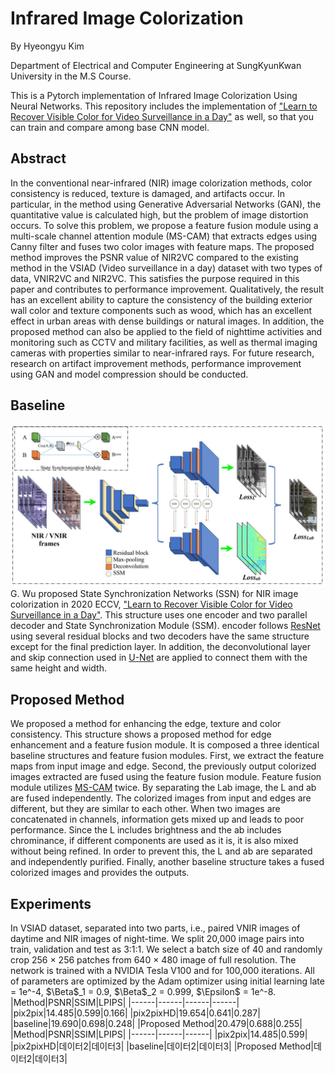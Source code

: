 # Infrared Image Colorization
By Hyeongyu Kim

Department of Electrical and Computer Engineering at SungKyunKwan University in the M.S Course.

This is a Pytorch implementation of Infrared Image Colorization Using Neural Networks. This repository includes the implementation of ["Learn to 
Recover Visible Color for Video Surveillance in a Day"](https://www.ecva.net/papers/eccv_2020/papers_ECCV/papers/123460477.pdf) as well, so that you can train and compare among base CNN model.

## Abstract
In the conventional near-infrared (NIR) image colorization methods, color consistency is reduced, texture is damaged, and artifacts occur. In particular, in the method using Generative Adversarial Networks (GAN), the quantitative value is calculated high, but the problem of image distortion occurs. To solve this problem, we propose a feature fusion module using a multi-scale channel attention module (MS-CAM) that extracts edges using Canny filter and fuses two color images with feature maps. The proposed method improves the PSNR value of NIR2VC compared to the existing method in the VSIAD (Video surveillance in a day) dataset with two types of data, VNIR2VC and NIR2VC. This satisfies the purpose required in this paper and contributes to performance improvement. Qualitatively, the result has an excellent ability to capture the consistency of the building exterior wall color and texture components such as wood, which has an excellent effect in urban areas with dense buildings or natural images. In addition, the proposed method can also be applied to the field of nighttime activities and monitoring such as CCTV and military facilities, as well as thermal imaging cameras with properties similar to near-infrared rays. For future research, research on artifact improvement methods, performance improvement using GAN and model compression should be conducted.

## Baseline
![Baseline structure](./images/Baseline_structure.jpg)
G. Wu proposed State Synchronization Networks (SSN) for NIR image colorization in 2020 ECCV, ["Learn to Recover Visible Color for Video Surveillance in a Day"](https://www.ecva.net/papers/eccv_2020/papers_ECCV/papers/123460477.pdf). This structure uses one encoder and two parallel decoder and State Synchronization Module (SSM). encoder follows [ResNet](https://arxiv.org/abs/1512.03385?context=cs) using several residual blocks and two decoders have the same structure except for the final prediction layer. In addition, the deconvolutional layer and skip connection used in [U-Net](https://arxiv.org/abs/1505.04597) are applied to connect them with the same height and width. 

## Proposed Method
We proposed a method for enhancing the edge, texture and color consistency. This structure shows a proposed method for edge enhancement and a feature fusion module. It is composed a three identical baseline structures and feature fusion modules.
First, we extract the feature maps from input image and edge. Second, the previously output colorized images extracted are fused using the feature fusion module.
Feature fusion module utilizes [MS-CAM](https://arxiv.org/abs/2009.14082) twice. 
By separating the Lab image, the L and ab are fused independently. The colorized images from input and edges are different, but they are similar to each other. When two images are concatenated in channels, information gets mixed up and leads to poor performance. Since the L includes brightness and the ab includes chrominance, if different components are used as it is, it is also mixed without being refined. In order to prevent this, the L and ab are separated and independently purified. Finally, another baseline structure takes a fused colorized images and provides the outputs.

## Experiments
In VSIAD dataset, separated into two parts, i.e., paired VNIR images of daytime and NIR images of night-time. We split 20,000 image pairs into train, validation and test as 3:1:1. We select a batch size of 40 and randomly crop 256 × 256 patches from 640 × 480 image of full resolution. The network is trained with a NVIDIA Tesla V100 and for 100,000 iterations. All of parameters are optimized by the Adam optimizer using initial learning late = 1e^-4, $\Beta$_1 = 0.9, $\Beta$_2 = 0.999, $\Epsilon$ = 1e^-8.
|Method|PSNR|SSIM|LPIPS|
|------|------|------|------|
|pix2pix|14.485|0.599|0.166|
|pix2pixHD|19.654|0.641|0.287|
|baseline|19.690|0.698|0.248|
|Proposed Method|20.479|0.688|0.255|
|Method|PSNR|SSIM|LPIPS|
|------|------|------|
|pix2pix|14.485|0.599|
|pix2pixHD|데이터2|데이터3|
|baseline|데이터2|데이터3|
|Proposed Method|데이터2|데이터3|
